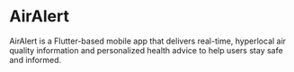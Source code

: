 # AirAlert
AirAlert is a Flutter-based mobile app that delivers real-time, hyperlocal air quality information and personalized health advice to help users stay safe and informed.
